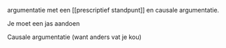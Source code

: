 argumentatie met een [[prescriptief standpunt]] en causale argumentatie.

Je moet een jas aandoen

Causale argumentatie (want anders vat je kou)

